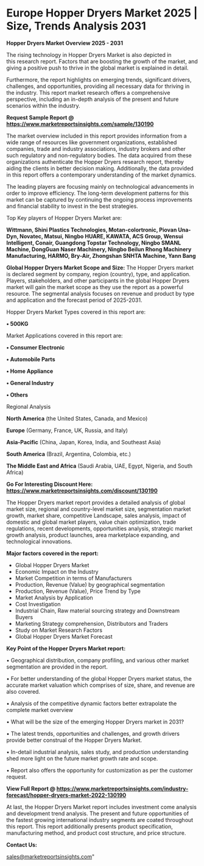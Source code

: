 # Europe Hopper Dryers Market 2025 | Size, Trends Analysis 2031

<Strong> Hopper Dryers Market Overview 2025 - 2031</strong>

The rising technology in Hopper Dryers Market is also depicted in this research report. Factors that are boosting the growth of the market, and giving a positive push to thrive in the global market is explained in detail.

Furthermore, the report highlights on emerging trends, significant drivers, challenges, and opportunities, providing all necessary data for thriving in the industry. This report market research offers a comprehensive perspective, including an in-depth analysis of the present and future scenarios within the industry.

<strong>Request Sample Report @ <a href=https://www.marketreportsinsights.com/sample/130190>https://www.marketreportsinsights.com/sample/130190</a></strong>

The market overview included in this report provides information from a wide range of resources like government organizations, established companies, trade and industry associations, industry brokers and other such regulatory and non-regulatory bodies. The data acquired from these organizations authenticate the Hopper Dryers research report, thereby aiding the clients in better decision making. Additionally, the data provided in this report offers a contemporary understanding of the market dynamics.

The leading players are focusing mainly on technological advancements in order to improve efficiency. The long-term development patterns for this market can be captured by continuing the ongoing process improvements and financial stability to invest in the best strategies.

Top Key players of Hopper Dryers Market are:

<strong>Wittmann, Shini Plastics Technologies, Motan-colortronic, Piovan Una-Dyn, Novatec, Matsui, Ningbo HUARE, KAWATA, ACS Group, Wensui Intelligent, Conair, Guangdong Topstar Technology, Ningbo SMANL Machine, DongGuan Naser Machinery, Ningbo Beilun Rhong Machinery Manufacturing, HARMO, Bry-Air, Zhongshan SNHTA Machine, Yann Bang</strong>

<strong><b>Global Hopper Dryers Market Scope and Size:</b></strong>
The Hopper Dryers market is declared segment by company, region (country), type, and application. Players, stakeholders, and other participants in the global Hopper Dryers market will gain the market scope as they use the report as a powerful resource. The segmental analysis focuses on revenue and product by type and application and the forecast period of 2025-2031.

Hopper Dryers Market Types covered in this report are:

<strong>• 500KG</strong>

Market Applications covered in this report are:

<strong>• Consumer Electronic

• Automobile Parts

• Home Appliance

• General Industry

• Others</strong> 

Regional Analysis

<strong>North America</strong> (the United States, Canada, and Mexico)

<strong>Europe</strong> (Germany, France, UK, Russia, and Italy)

<strong>Asia-Pacific</strong> (China, Japan, Korea, India, and Southeast Asia)

<strong>South America</strong> (Brazil, Argentina, Colombia, etc.)

<strong>The Middle East and Africa</strong> (Saudi Arabia, UAE, Egypt, Nigeria, and South Africa)

<strong>Go For Interesting Discount Here: <a href=https://www.marketreportsinsights.com/discount/130190>https://www.marketreportsinsights.com/discount/130190</a></strong>

The Hopper Dryers market report provides a detailed analysis of global market size, regional and country-level market size, segmentation market growth, market share, competitive Landscape, sales analysis, impact of domestic and global market players, value chain optimization, trade regulations, recent developments, opportunities analysis, strategic market growth analysis, product launches, area marketplace expanding, and technological innovations.

<strong><b>Major factors covered in the report:</b></strong>
<ul>
  <li>Global Hopper Dryers Market </li>
  <li>Economic Impact on the Industry</li>
  <li>Market Competition in terms of Manufacturers</li>
  <li>Production, Revenue (Value) by geographical segmentation</li>
  <li>Production, Revenue (Value), Price Trend by Type</li>
  <li>Market Analysis by Application</li>
  <li>Cost Investigation</li>
  <li>Industrial Chain, Raw material sourcing strategy and Downstream Buyers</li>
  <li>Marketing Strategy comprehension, Distributors and Traders</li>
  <li>Study on Market Research Factors</li>
  <li>Global Hopper Dryers Market Forecast</li>
</ul>

<strong><b>Key Point of the Hopper Dryers Market report:</b></strong>

• Geographical distribution, company profiling, and various other market segmentation are provided in the report.

• For better understanding of the global Hopper Dryers market status, the accurate market valuation which comprises of size, share, and revenue are also covered.

• Analysis of the competitive dynamic factors better extrapolate the complete market overview

• What will be the size of the emerging Hopper Dryers market in 2031?

• The latest trends, opportunities and challenges, and growth drivers provide better construal of the Hopper Dryers Market.

• In-detail industrial analysis, sales study, and production understanding shed more light on the future market growth rate and scope.

• Report also offers the opportunity for customization as per the customer request.

<strong><b>View Full Report @ <a href=https://www.marketreportsinsights.com/industry-forecast/hopper-dryers-market-2022-130190>https://www.marketreportsinsights.com/industry-forecast/hopper-dryers-market-2022-130190</a></b></strong>


At last, the Hopper Dryers Market report includes investment come analysis and development trend analysis. The present and future opportunities of the fastest growing international industry segments are coated throughout this report. This report additionally presents product specification, manufacturing method, and product cost structure, and price structure.

<strong>Contact Us:</strong>

sales@marketreportsinsights.com"

